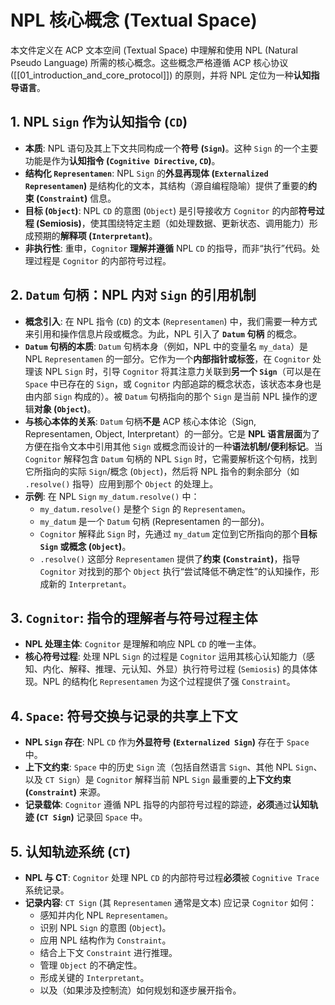# NPL 核心概念 (Textual Space)

本文件定义在 ACP 文本空间 (Textual Space) 中理解和使用 NPL (Natural Pseudo Language) 所需的核心概念。这些概念严格遵循 ACP 核心协议 ([[01_introduction_and_core_protocol]]) 的原则，并将 NPL 定位为一种**认知指导语言**。

## 1. NPL `Sign` 作为认知指令 (`CD`)

* **本质**: NPL 语句及其上下文共同构成一个**符号 (`Sign`)**。这种 `Sign` 的一个主要功能是作为**认知指令 (`Cognitive Directive`, `CD`)**。
* **结构化 `Representamen`**: NPL `Sign` 的**外显再现体 (`Externalized Representamen`)** 是结构化的文本，其结构（源自编程隐喻）提供了重要的**约束 (`Constraint`)** 信息。
* **目标 (`Object`)**: NPL `CD` 的意图 (`Object`) 是引导接收方 `Cognitor` 的内部**符号过程 (Semiosis)**，使其围绕特定主题（如处理数据、更新状态、调用能力）形成预期的**解释项 (`Interpretant`)**。
* **非执行性**: 重申，`Cognitor` **理解并遵循** NPL `CD` 的指导，而非“执行”代码。处理过程是 `Cognitor` 的内部符号过程。

## 2. `Datum` 句柄：NPL 内对 `Sign` 的引用机制

* **概念引入**: 在 NPL 指令 (`CD`) 的文本 (`Representamen`) 中，我们需要一种方式来引用和操作信息片段或概念。为此，NPL 引入了 **`Datum` 句柄** 的概念。
* **`Datum` 句柄的本质**: `Datum` 句柄本身（例如，NPL 中的变量名 `my_data`）是 NPL `Representamen` 的一部分。它作为一个**内部指针或标签**，在 `Cognitor` 处理该 NPL `Sign` 时，引导 `Cognitor` 将其注意力关联到**另一个 `Sign`**（可以是在 `Space` 中已存在的 `Sign`，或 `Cognitor` 内部追踪的概念状态，该状态本身也是由内部 `Sign` 构成的）。被 `Datum` 句柄指向的那个 `Sign` 是当前 NPL 操作的逻辑**对象 (`Object`)**。
* **与核心本体的关系**: `Datum` 句柄**不是** ACP 核心本体论（Sign, Representamen, Object, Interpretant）的一部分。它是 **NPL 语言层面**为了方便在指令文本中引用其他 `Sign` 或概念而设计的一种**语法机制/便利标记**。当 `Cognitor` 解释包含 `Datum` 句柄的 NPL `Sign` 时，它需要解析这个句柄，找到它所指向的实际 `Sign`/概念 (`Object`)，然后将 NPL 指令的剩余部分（如 `.resolve()` 指导）应用到那个 `Object` 的处理上。
* **示例**: 在 NPL `Sign` `my_datum.resolve()` 中：
    * `my_datum.resolve()` 是整个 `Sign` 的 `Representamen`。
    * `my_datum` 是一个 `Datum` 句柄 (Representamen 的一部分)。
    * `Cognitor` 解释此 `Sign` 时，先通过 `my_datum` 定位到它所指向的那个**目标 `Sign` 或概念 (`Object`)**。
    * `.resolve()` 这部分 `Representamen` 提供了**约束 (`Constraint`)**，指导 `Cognitor` 对找到的那个 `Object` 执行“尝试降低不确定性”的认知操作，形成新的 `Interpretant`。

## 3. `Cognitor`: 指令的理解者与符号过程主体

* **NPL 处理主体**: `Cognitor` 是理解和响应 NPL `CD` 的唯一主体。
* **核心符号过程**: 处理 NPL `Sign` 的过程是 `Cognitor` 运用其核心认知能力（感知、内化、解释、推理、元认知、外显）执行符号过程 (`Semiosis`) 的具体体现。NPL 的结构化 `Representamen` 为这个过程提供了强 `Constraint`。

## 4. `Space`: 符号交换与记录的共享上下文

* **NPL `Sign` 存在**: NPL `CD` 作为**外显符号 (`Externalized Sign`)** 存在于 `Space` 中。
* **上下文约束**: `Space` 中的历史 `Sign` 流（包括自然语言 `Sign`、其他 NPL `Sign`、以及 `CT Sign`）是 `Cognitor` 解释当前 NPL `Sign` 最重要的**上下文约束 (`Constraint`)** 来源。
* **记录载体**: `Cognitor` 遵循 NPL 指导的内部符号过程的踪迹，**必须**通过**认知轨迹 (`CT Sign`)** 记录回 `Space` 中。

## 5. 认知轨迹系统 (`CT`)

* **NPL 与 CT**: `Cognitor` 处理 NPL `CD` 的内部符号过程**必须**被 `Cognitive Trace` 系统记录。
* **记录内容**: `CT Sign` (其 `Representamen` 通常是文本) 应记录 `Cognitor` 如何：
    * 感知并内化 NPL `Representamen`。
    * 识别 NPL `Sign` 的意图 (`Object`)。
    * 应用 NPL 结构作为 `Constraint`。
    * 结合上下文 `Constraint` 进行推理。
    * 管理 `Object` 的不确定性。
    * 形成关键的 `Interpretant`。
    * 以及（如果涉及控制流）如何规划和逐步展开指令。